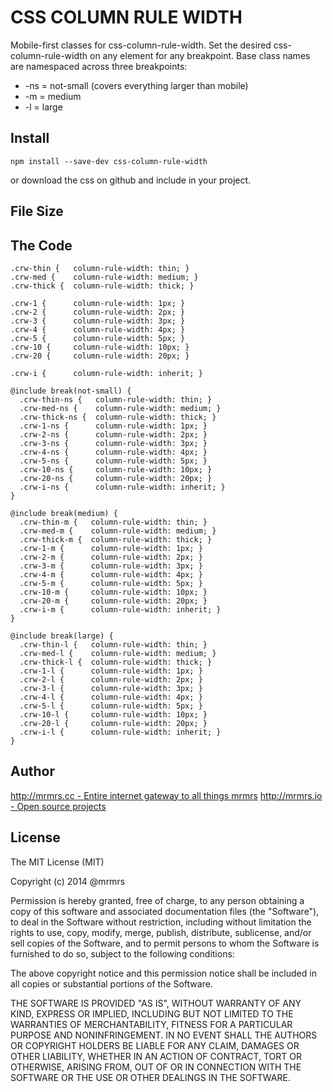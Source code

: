 # CSS COLUMN RULE WIDTH

  Mobile-first classes for css-column-rule-width.
  Set the desired css-column-rule-width on any element for any breakpoint.
  Base class names are namespaced across three breakpoints:

*  -ns = not-small (covers everything larger than mobile)
*  -m  = medium
*  -l  = large

## Install
```
npm install --save-dev css-column-rule-width
```
or download the css on github and include in your project.

## File Size


## The Code
```
.crw-thin {   column-rule-width: thin; }
.crw-med {    column-rule-width: medium; }
.crw-thick {  column-rule-width: thick; }

.crw-1 {      column-rule-width: 1px; }
.crw-2 {      column-rule-width: 2px; }
.crw-3 {      column-rule-width: 3px; }
.crw-4 {      column-rule-width: 4px; }
.crw-5 {      column-rule-width: 5px; }
.crw-10 {     column-rule-width: 10px; }
.crw-20 {     column-rule-width: 20px; }

.crw-i {      column-rule-width: inherit; }

@include break(not-small) {
  .crw-thin-ns {   column-rule-width: thin; }
  .crw-med-ns {    column-rule-width: medium; }
  .crw-thick-ns {  column-rule-width: thick; }
  .crw-1-ns {      column-rule-width: 1px; }
  .crw-2-ns {      column-rule-width: 2px; }
  .crw-3-ns {      column-rule-width: 3px; }
  .crw-4-ns {      column-rule-width: 4px; }
  .crw-5-ns {      column-rule-width: 5px; }
  .crw-10-ns {     column-rule-width: 10px; }
  .crw-20-ns {     column-rule-width: 20px; }
  .crw-i-ns {      column-rule-width: inherit; }
}

@include break(medium) {
  .crw-thin-m {   column-rule-width: thin; }
  .crw-med-m {    column-rule-width: medium; }
  .crw-thick-m {  column-rule-width: thick; }
  .crw-1-m {      column-rule-width: 1px; }
  .crw-2-m {      column-rule-width: 2px; }
  .crw-3-m {      column-rule-width: 3px; }
  .crw-4-m {      column-rule-width: 4px; }
  .crw-5-m {      column-rule-width: 5px; }
  .crw-10-m {     column-rule-width: 10px; }
  .crw-20-m {     column-rule-width: 20px; }
  .crw-i-m {      column-rule-width: inherit; }
}

@include break(large) {
  .crw-thin-l {   column-rule-width: thin; }
  .crw-med-l {    column-rule-width: medium; }
  .crw-thick-l {  column-rule-width: thick; }
  .crw-1-l {      column-rule-width: 1px; }
  .crw-2-l {      column-rule-width: 2px; }
  .crw-3-l {      column-rule-width: 3px; }
  .crw-4-l {      column-rule-width: 4px; }
  .crw-5-l {      column-rule-width: 5px; }
  .crw-10-l {     column-rule-width: 10px; }
  .crw-20-l {     column-rule-width: 20px; }
  .crw-i-l {      column-rule-width: inherit; }
}

```

## Author

[http://mrmrs.cc - Entire internet gateway to all things mrmrs](http://mrmrs.cc)
[http://mrmrs.io - Open source projects](http://mrmrs.io)

## License

The MIT License (MIT)

Copyright (c) 2014 @mrmrs

Permission is hereby granted, free of charge, to any person obtaining a copy
of this software and associated documentation files (the "Software"), to deal
in the Software without restriction, including without limitation the rights
to use, copy, modify, merge, publish, distribute, sublicense, and/or sell
copies of the Software, and to permit persons to whom the Software is
furnished to do so, subject to the following conditions:

The above copyright notice and this permission notice shall be included in
all copies or substantial portions of the Software.

THE SOFTWARE IS PROVIDED "AS IS", WITHOUT WARRANTY OF ANY KIND, EXPRESS OR
IMPLIED, INCLUDING BUT NOT LIMITED TO THE WARRANTIES OF MERCHANTABILITY,
FITNESS FOR A PARTICULAR PURPOSE AND NONINFRINGEMENT. IN NO EVENT SHALL THE
AUTHORS OR COPYRIGHT HOLDERS BE LIABLE FOR ANY CLAIM, DAMAGES OR OTHER
LIABILITY, WHETHER IN AN ACTION OF CONTRACT, TORT OR OTHERWISE, ARISING FROM,
OUT OF OR IN CONNECTION WITH THE SOFTWARE OR THE USE OR OTHER DEALINGS IN
THE SOFTWARE.

